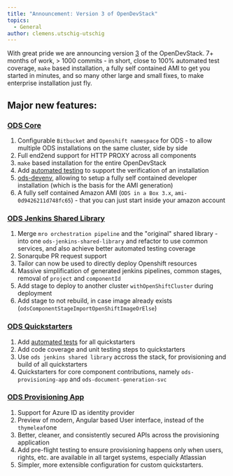 ```yaml
---
title: "Announcement: Version 3 of OpenDevStack"
topics:
  - General
author: clemens.utschig-utschig
---
```

With great pride we are announcing version [3](https://github.com/orgs/opendevstack/projects/9) of the OpenDevStack.
7+ months of work, > 1000 commits - in short, close to 100% automated test coverage, `make` based installation, a fully self contained AMI to get you started in minutes, and so many other large and small fixes, to make enterprise installation just fly.

## Major new features:

### [ODS Core](https://github.com/opendevstack/ods-core/blob/master/CHANGELOG.md#30---2020-08-11)
1. Configurable `Bitbucket` and `Openshift namespace` for ODS - to allow multiple ODS installations on the same cluster, side by side
1. Full end2end support for HTTP PROXY across all components
1. `make` based installation for the entire OpenDevStack
1. Add [automated testing](https://github.com/opendevstack/ods-quickstarters/tree/3.x/tests) to support the verification of an installation
1. [ods-devenv](https://github.com/opendevstack/ods-core/tree/3.x/ods-devenv), allowing to setup a fully self contained developer installation (which is the basis for the AMI generation)
1. A fully self contained Amazon AMI (`ODS in a Box 3.x`, `ami-0d9426211d748fc65`) - that you can just start inside your amazon account

### [ODS Jenkins Shared Library](https://github.com/opendevstack/ods-jenkins-shared-library/blob/master/CHANGELOG.md#30---2020-08-11)
1. Merge `mro orchestration pipeline` and the "original" shared library - into one `ods-jenkins-shared-library` and refactor to use common services, and also achieve better automated testing coverage
1. Sonarqube PR request support
1. Tailor can now be used to directly deploy Openshift resources
1. Massive simplification of generated jenkins pipelines, common stages, removal of `project` and `componentId`
1. Add stage to deploy to another cluster `withOpenShiftCluster` during deployment
1. Add stage to not rebuild, in case image already exists (`odsComponentStageImportOpenShiftImageOrElse`)

### [ODS Quickstarters](https://github.com/opendevstack/ods-quickstarters/blob/master/CHANGELOG.md#30---2020-08-11)
1. Add [automated tests](https://github.com/opendevstack/ods-quickstarters/tree/3.x/tests) for all quickstarters 
1. Add code coverage and unit testing steps to quickstarters
1. Use `ods jenkins shared library` accross the stack, for provisioning and build of all quickstarters
1. Quickstarters for core component contributions, namely `ods-provisioning-app` and `ods-document-generation-svc`

### [ODS Provisioning App](https://github.com/opendevstack/ods-provisioning-app/blob/master/CHANGELOG.md#120---2019-10-10)
1. Support for Azure ID as identity provider
1. Preview of modern, Angular based User interface, instead of the `thymeleaf`one
1. Better, cleaner, and consistently secured APIs across the provisioning application
1. Add pre-flight testing to ensure provisioning happens only when users, rights, etc. are available in all target systems, especially Atlassian
1. Simpler, more extensible configuration for custom quickstarters.
